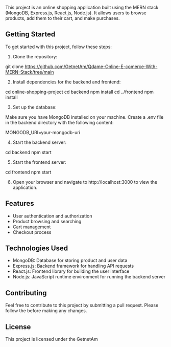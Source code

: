 This project is an online shopping application built using the MERN stack (MongoDB, Express.js, React.js, Node.js). It allows users to browse products, add them to their cart, and make purchases.

## Getting Started

To get started with this project, follow these steps:

1. Clone the repository:

git clone https://github.com/GetnetAm/Qdame-Online-E-comerce-With-MERN-Stack/tree/main

2. Install dependencies for the backend and frontend:

cd online-shopping-project
cd backend
npm install
cd ../frontend
npm install


3. Set up the database:

Make sure you have MongoDB installed on your machine. Create a .env file in the backend directory with the following content:

MONGODB_URI=your-mongodb-uri


4. Start the backend server:

cd backend
npm start


5. Start the frontend server:

cd frontend
npm start


6. Open your browser and navigate to http://localhost:3000 to view the application.

## Features

- User authentication and authorization
- Product browsing and searching
- Cart management
- Checkout process

## Technologies Used

- MongoDB: Database for storing product and user data
- Express.js: Backend framework for handling API requests
- React.js: Frontend library for building the user interface
- Node.js: JavaScript runtime environment for running the backend server

## Contributing

Feel free to contribute to this project by submitting a pull request. Please follow the before making any changes.

## License

This project is licensed under the GetnetAm
